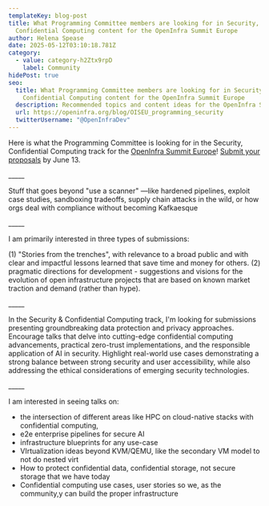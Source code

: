 ```yaml
---
templateKey: blog-post
title: What Programming Committee members are looking for in Security,
  Confidential Computing content for the OpenInfra Summit Europe
author: Helena Spease
date: 2025-05-12T03:10:18.781Z
category:
  - value: category-h2Ztx9rpD
    label: Community
hidePost: true
seo:
  title: What Programming Committee members are looking for in Security,
    Confidential Computing content for the OpenInfra Summit Europe
  description: Recommended topics and content ideas for the OpenInfra Summit Europe
  url: https://openinfra.org/blog/OISEU_programming_security
  twitterUsername: "@OpenInfraDev"
---
```

Here is what the Programming Committee is looking for in the Security, Confidential Computing track for the [OpenInfra Summit Europe](https://summit2025.openinfra.org/)! [Submit your proposals](https://summit2025.openinfra.org/cfp/) by June 13.

\_\_\_\__

Stuff that goes beyond "use a scanner" —like hardened pipelines, exploit case studies, sandboxing tradeoffs, supply chain attacks in the wild, or how orgs deal with compliance without becoming Kafkaesque

\_\_\_\__

I am primarily interested in three types of submissions: 

(1) "Stories from the trenches", with relevance to a broad public and with clear and impactful lessons learned that save time and money for others.
(2) pragmatic directions for development - suggestions and visions for the evolution of open infrastructure projects that are based on known market traction and demand (rather than hype).

\_\_\_\__

In the Security & Confidential Computing track, I'm looking for submissions presenting groundbreaking data protection and privacy approaches. Encourage talks that delve into cutting-edge confidential computing advancements, practical zero-trust implementations, and the responsible application of AI in security. Highlight real-world use cases demonstrating a strong balance between strong security and user accessibility, while also addressing the ethical considerations of emerging security technologies.

\_\_\_\__

I am interested in seeing talks on:

* the intersection of different areas like HPC on cloud-native stacks with confidential computing,
* e2e enterprise pipelines for secure AI 
* infrastructure blueprints for any use-case 
* VIrtualization ideas beyond KVM/QEMU, like the secondary VM model to not do nested virt 
* How to protect confidential data, confidential storage, not secure storage that we have today 
* Confidential computing use cases, user stories so we, as the community,y can build the proper infrastructure